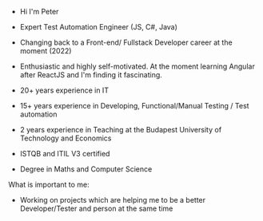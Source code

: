 - Hi I'm Peter

- Expert Test Automation Engineer (JS, C#, Java)
- Changing back to a Front-end/ Fullstack Developer career at the moment (2022)

- Enthusiastic and highly self-motivated. At the moment learning Angular after ReactJS and I'm finding it fascinating.

- 20+ years experience in IT
- 15+ years experience in Developing, Functional/Manual Testing / Test automation
- 2 years experience in Teaching at the Budapest University of Technology and Economics 
- ISTQB and ITIL V3 certified
- Degree in Maths and Computer Science

What is important to me:

- Working on projects which are helping me to be a better Developer/Tester and person at the same time
<!---
peterdiamant/peterdiamant is a ✨ special ✨ repository because its `README.md` (this file) appears on your GitHub profile.
You can click the Preview link to take a look at your changes.
--->
